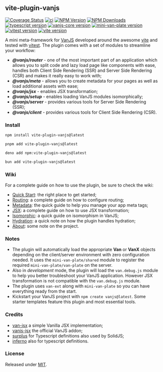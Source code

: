 ## vite-plugin-vanjs

[![Coverage Status](https://coveralls.io/repos/github/thednp/vite-plugin-vanjs/badge.svg)](https://coveralls.io/github/thednp/vite-plugin-vanjs)
[![ci](https://github.com/thednp/vite-plugin-vanjs/actions/workflows/ci.yml/badge.svg)](https://github.com/thednp/vite-plugin-vanjs/actions/workflows/ci.yml)
[![NPM Version](https://img.shields.io/npm/v/vite-plugin-vanjs.svg)](https://www.npmjs.com/package/vite-plugin-vanjs)
[![NPM Downloads](https://img.shields.io/npm/dm/vite-plugin-vanjs.svg)](http://npm-stat.com/charts.html?package=vite-plugin-vanjs)
[![typescript version](https://img.shields.io/badge/typescript-5.6.2-brightgreen)](https://www.typescriptlang.org/)
[![vanjs-core version](https://img.shields.io/badge/vanjs--core-1.5.5-brightgreen)](https://github.com/vanjs-org/van)
[![mini-van-plate version](https://img.shields.io/badge/mini--van--plate-0.6.3-brightgreen)](https://github.com/vanjs-org/mini-van-plate)
[![vitest version](https://img.shields.io/badge/vitest-3.1.2-brightgreen)](https://www.vitest.dev/)
[![vite version](https://img.shields.io/badge/vite-6.3.3-brightgreen)](https://vite.dev)

A mini meta-framework for [VanJS](https://vanjs.org/) developed around the awesome [vite](https://vite.dev) and tested with [vitest](https://vitest.dev). The plugin comes with a set of modules to streamline your workflow:
* ***@vanjs/router*** - one of the most important part of an application which allows you to split code and lazy load page like components with ease, handles both Client Side Rendering (SSR) and Server Side Rendering (CSR) and makes it really easy to work with;
* ***@vanjs/meta*** - allows you to create metadata for your pages as well as load additional assets with ease;
* ***@vanjs/jsx*** - enables JSX transformation;
* ***@vanjs/setup*** - enables loading VanJS modules isomorphically;
* ***@vanjs/server*** - provides various tools for Server Side Rendering (SSR);
* ***@vanjs/client*** - provides various tools for Client Side Rendering (CSR).


### Install
```bash
npm install vite-plugin-vanjs@latest
```

```bash
pnpm add vite-plugin-vanjs@latest
```

```bash
deno add npm:vite-plugin-vanjs@latest
```

```bash
bun add vite-plugin-vanjs@latest
```

### Wiki

For a complete guide on how to use the plugin, be sure to check the wiki:
* [Quick Start](https://github.com/thednp/vite-plugin-vanjs/wiki/Quick-Start): the right place to get started;
* [Routing](https://github.com/thednp/vite-plugin-vanjs/wiki/Routing): a complete guide on how to configure routing;
* [Metadata](https://github.com/thednp/vite-plugin-vanjs/wiki/Metadata): the quick guide to help you manage your app meta tags;
* [JSX](https://github.com/thednp/vite-plugin-vanjs/wiki/JSX): a complete guide on how to use JSX transformation;
* [Isomorphic](https://github.com/thednp/vite-plugin-vanjs/wiki/Isomorphic): a quick guide on isomorphism in VanJS;
* [Hydration](https://github.com/thednp/vite-plugin-vanjs/wiki/Hydration): a quick note on how the plugin handles hydration;
* [About](https://github.com/thednp/vite-plugin-vanjs/wiki/About): some note on the project.


### Notes
* The plugin will automatically load the appropriate **Van** or **VanX** objects depending on the client/server environment with zero configuration needed. It uses the `mini-van-plate/shared` module to register the required `mini-van-plate/van-plate` on the server.
* Also in _development_ mode, the plugin will load the `van.debug.js` module to help you better troubleshoot your VanJS application. However JSX transformation is not compatible with the `van.debug.js` module.
* The plugin uses `van-ext` along with `mini-van-plate` so you can have everything ready from the start.
* Kickstart your VanJS project with `npm create vanjs@latest`. Some starter templates feature this plugin and most essential tools.


### Credits
* [van-jsx](https://github.com/herudi/van-jsx) a simple Vanilla JSX implementation;
* [vanjs-jsx](https://github.com/vanjs-org/van/tree/main/addons/van_jsx) the official VanJS addon;
* [surplus](https://github.com/adamhaile/surplus/blob/master/index.d.ts) for Typescript definitions also used by SolidJS;
* [inferno](https://github.com/infernojs/inferno/blob/master/packages/inferno/src/core/types.ts) also for typescript definitions.


### License
Released under [MIT](LICENSE).
